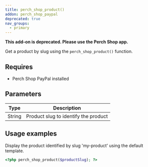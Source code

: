 ```yaml
---
title: perch_shop_product()
addon: perch_shop_paypal
deprecated: true
nav_groups:
  - primary
---
```


**This add-on is deprecated. Please use the Perch Shop app.**

Get a product by slug using the `perch_shop_product()` function.

## Requires

- Perch Shop PayPal installed

## Parameters

| Type | Description |
|-|-|
| String  | Product slug to identify the product  |


## Usage examples

Display the product identified by slug 'my-product' using the default template.

```php
<?php perch_shop_product($productSlug); ?>
```
